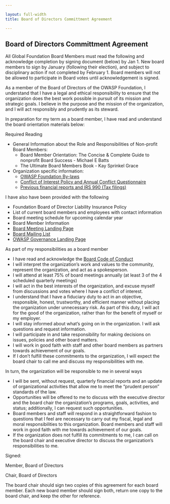 ```yaml
---

layout: full-width
title: Board of Directors Committment Agreement

---
```

## Board of Directors Committment Agreement

All Global Foundation Board Members must read the following and acknowledge completion by signing document (below) by Jan 1. New board members to sign by January (following their election), and subject to disciplinary action if not completed by February 1. Board members will not be allowed to participate in Board votes until acknowledgement is signed.

As a member of the Board of Directors of the OWASP Foundation, I understand that I have a legal and ethical responsibility to ensure that the organization does the best work possible in pursuit of its mission and strategic goals. I believe in the purpose and the mission of the organization, and I will act responsibly and prudently as its steward.

In preparation for my term as a board member, I have read and understand the board orientation materials below:

Required Reading
- General Information about the Role and Responsibilities of Non-profit Board Members:
   - Board Member Orientation: The Concise & Complete Guide to nonprofit Board Success - Michael E Batts
   - The Ultimate Board Members Book - Kay Sprinkel Grace
- Organization specific information:
   - [OWASP Foundation By-laws](/assets/legal/bylaws)
   - [Conflict of Interest Policy and Annual Conflict Questionnaire](/www-policy/operational/conflict-of-interest)
   - [Previous financial reports and IRS 990 (Tax filings)](/finance)

I have also have been provided with the following
- Foundation Board of Director Liability Insurance Policy
- List of current board members and employees with contact information
- Board meeting schedule for upcoming calendar year
- Board Member Information
- [Board Meeting Landing Page](/www-board)
- [Board Mailing List](https://groups.google.com)
- [OWASP Governance Landing Page](/governance)

As part of my responsibilities as a board member
- I have read and acknowledge the [Board Code of Conduct](/www-policy/operational/board-code-of-conduct)
- I will interpret the organization’s work and values to the community, represent the organization, and act as a spokesperson.
- I will attend at least 75% of board meetings annually (at least 3 of the 4 scheduled quarterly meetings)
- I will act in the best interests of the organization, and excuse myself from discussions and votes where I have a conflict of interest.
- I understand that I have a fiduciary duty to act in an objective, responsible, honest, trustworthy, and efficient manner without placing the organization under unnecessary risk. As part of this duty, I will act for the good of the organization, rather than for the benefit of myself or my employer.
- I will stay informed about what’s going on in the organization. I will ask questions and request information.
- I will participate in and take responsibility for making decisions on issues, policies and other board matters.
- I will work in good faith with staff and other board members as partners towards achievement of our goals.
- If I don’t fulfill these commitments to the organization, I will expect the board chair to call me and discuss my responsibilities with me.

In turn, the organization will be responsible to me in several ways
- I will be sent, without request, quarterly financial reports and an update of organizational activities that allow me to meet the “prudent person” standards of the law.
- Opportunities will be offered to me to discuss with the executive director and the board chair the organization’s programs, goals, activities, and status; additionally, I can request such opportunities.
-  Board members and staff will respond in a straightforward fashion to questions that I feel are necessary to carry out my fiscal, legal and moral responsibilities to this organization. Board members and staff will work in good faith with me towards achievement of our goals.
- If the organization does not fulfill its commitments to me, I can call on the board chair and executive director to discuss the organization’s responsibilities to me.


Signed:


Member, Board of Directors

Chair, Board of Directors

The board chair should sign two copies of this agreement for each board member. Each new board member should sign both, return one copy to the board chair, and keep the other for reference.
